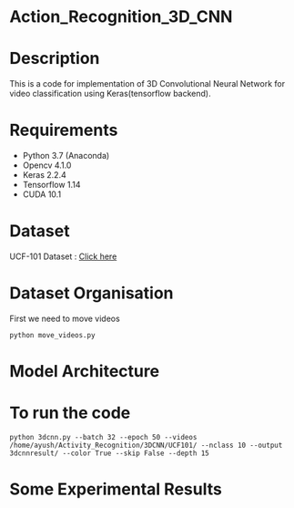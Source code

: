 # Action_Recognition_3D_CNN

# Description
This is a code for implementation of 3D Convolutional Neural Network for video classification using Keras(tensorflow backend).

# Requirements
* Python 3.7 (Anaconda)
* Opencv 4.1.0
* Keras 2.2.4
* Tensorflow 1.14
* CUDA 10.1

# Dataset
UCF-101 Dataset : [Click here](https://www.crcv.ucf.edu/data/UCF101.php)

# Dataset Organisation
First we need to move videos
```
python move_videos.py
```
# Model Architecture

# To run the code
```
python 3dcnn.py --batch 32 --epoch 50 --videos /home/ayush/Activity_Recognition/3DCNN/UCF101/ --nclass 10 --output 3dcnnresult/ --color True --skip False --depth 15
```

# Some Experimental Results
